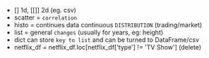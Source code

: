 - [] 1d, [[]] 2d (eg. csv)
- scatter = `correlation`
- histo = continues data continuous `DISTRIBUTION` (trading/market)
- list = general `changes` (usually for years, eg: height)
- dict can store `key to list` and can be turned to DataFrame/csv
- netflix_df = netflix_df.loc[netflix_df['type'] != 'TV Show'] (delete)